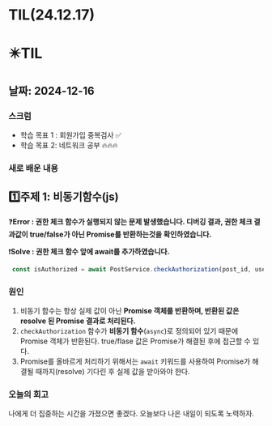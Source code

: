 # TIL(24.12.17)

# ✴️TIL

## 날짜: 2024-12-16

### 스크럼

- 학습 목표 1 : 회원가입 중복검사 ✅
- 학습 목표 2:  네트워크 공부 🔥🔥🔥

### 새로 배운 내용

## 1️⃣주제 1:  비동기함수(js)

❓**Error :  권한 체크 함수가 실행되지 않는 문제 발생했습니다.  디버깅 결과, 권한 체크 결과값이 true/false가 아닌 Promise를 반환하는것을 확인하였습니다.**

❗**Solve : 권한 체크 함수 앞에 await를 추가하였습니다.**

```jsx
 const isAuthorized = await PostService.checkAuthorization(post_id, user_id);
```

### 원인

1. 비동기 함수는 항상 실제 값이 아닌 **Promise 객체를 반환하며, 반환된 값은 resolve 된 Promise 결과로 처리된다.**
2.  `checkAuthorization` 함수가 **비동기 함수**(`async`)로 정의되어 있기 때문에 Promise 객체가 반환된다. true/flase 값은 Promise가 해결된 후에 접근할 수 있다.
3. Promise를 올바르게 처리하기 위해서는 `await` 키워드를 사용하여 Promise가 해결될 때까지(resolve) 기다린 후 실제 값을 받아와야 한다.

### 오늘의 회고

나에게 더 집중하는 시간을 가졌으면 좋겠다. 오늘보다 나은 내일이 되도록 노력하자.
